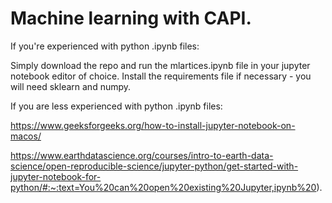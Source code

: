 # Machine learning with CAPI.

 If you're experienced with python .ipynb files:

 Simply download the repo and run the mlartices.ipynb file in your jupyter notebook editor of choice. Install the requirements file if necessary - you will need sklearn and numpy.
 
  If you are less experienced with python .ipynb files:
  
  https://www.geeksforgeeks.org/how-to-install-jupyter-notebook-on-macos/
  
  https://www.earthdatascience.org/courses/intro-to-earth-data-science/open-reproducible-science/jupyter-python/get-started-with-jupyter-notebook-for-python/#:~:text=You%20can%20open%20existing%20Jupyter,ipynb%20).
  
